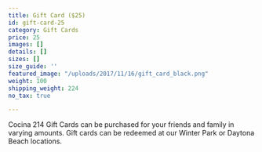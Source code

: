 ```yaml
---
title: Gift Card ($25)
id: gift-card-25
category: Gift Cards
price: 25
images: []
details: []
sizes: []
size_guide: ''
featured_image: "/uploads/2017/11/16/gift_card_black.png"
weight: 100
shipping_weight: 224
no_tax: true

---
```

Cocina 214 Gift Cards can be purchased for your friends and family in varying amounts. Gift cards can be redeemed at our Winter Park or Daytona Beach locations.
